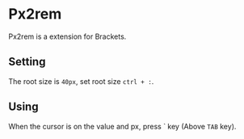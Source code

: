 # Px2rem

Px2rem is a extension for Brackets.

## Setting

The root size is `40px`, set root size `ctrl + :`.

## Using

When the cursor is on the value and px, press \` key (Above `TAB` key).